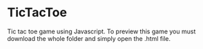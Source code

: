 # TicTacToe
Tic tac toe game using Javascript. To preview this game you must download the whole folder and simply open the .html file.
